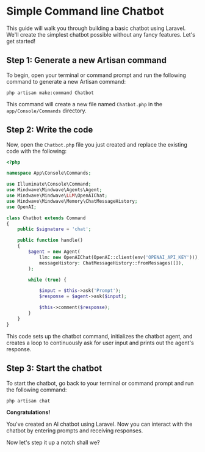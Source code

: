 # Simple Command line Chatbot

This guide will walk you through building a basic chatbot using Laravel. We'll create the simplest chatbot possible
without any fancy features. Let's get started!

## Step 1: Generate a new Artisan command

To begin, open your terminal or command prompt and run the following command to generate a new Artisan command:

```shell
php artisan make:command Chatbot
```

This command will create a new file named `Chatbot.php` in the `app/Console/Commands` directory.

## Step 2: Write the code

Now, open the `Chatbot.php` file you just created and replace the existing code with the following:

```php
<?php

namespace App\Console\Commands;

use Illuminate\Console\Command;
use Mindwave\Mindwave\Agents\Agent;
use Mindwave\Mindwave\LLM\OpenAIChat;
use Mindwave\Mindwave\Memory\ChatMessageHistory;
use OpenAI;

class Chatbot extends Command
{
    public $signature = 'chat';

    public function handle()
    {
        $agent = new Agent(
            llm: new OpenAIChat(OpenAI::client(env('OPENAI_API_KEY'))),
            messageHistory: ChatMessageHistory::fromMessages([]),
        );

        while (true) {

            $input = $this->ask('Prompt');
            $response = $agent->ask($input);

            $this->comment($response);
        }
    }
}
```

This code sets up the chatbot command, initializes the chatbot agent, and creates a loop to continuously ask for user
input and prints out the agent's response.

## Step 3: Start the chatbot

To start the chatbot, go back to your terminal or command prompt and run the following command:

```shell
php artisan chat
```

**Congratulations!**

You've created an AI chatbot using Laravel. Now you can interact with the chatbot by entering prompts
and receiving responses.

Now let's step it up a notch shall we?
